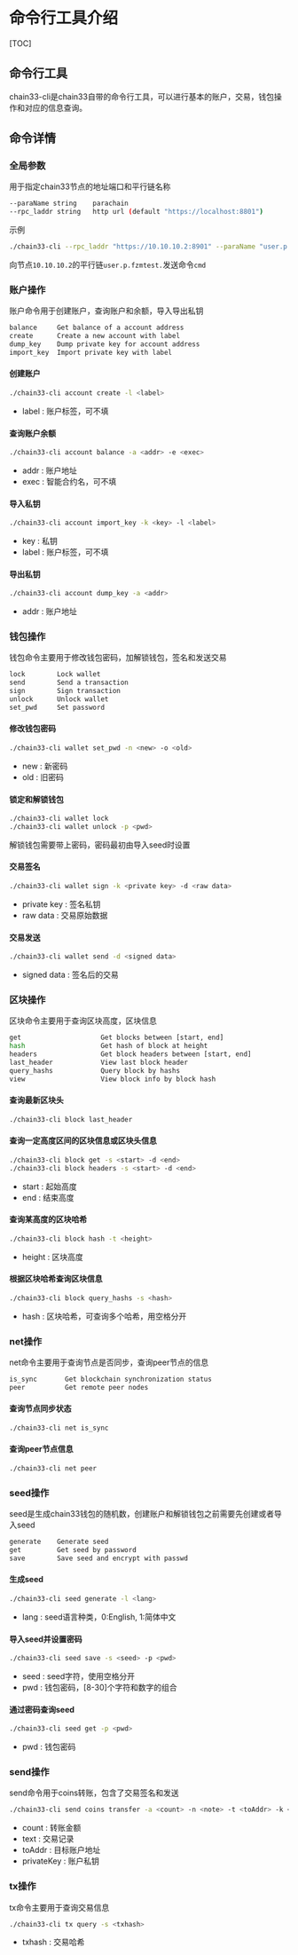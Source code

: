 # 命令行工具介绍
[TOC]

## 命令行工具
chain33-cli是chain33自带的命令行工具，可以进行基本的账户，交易，钱包操作和对应的信息查询。

## 命令详情

### 全局参数
用于指定chain33节点的地址端口和平行链名称
```bash
--paraName string    parachain
--rpc_laddr string   http url (default "https://localhost:8801")
```
示例
```bash
./chain33-cli --rpc_laddr "https://10.10.10.2:8901" --paraName "user.p.fzmtest." <cmd>
```
向节点`10.10.10.2`的平行链`user.p.fzmtest.`发送命令`cmd`

### 账户操作
账户命令用于创建账户，查询账户和余额，导入导出私钥
```bash
balance     Get balance of a account address
create      Create a new account with label
dump_key    Dump private key for account address
import_key  Import private key with label
```

#### 创建账户

```bash
./chain33-cli account create -l <label>
```
* label : 账户标签，可不填

#### 查询账户余额

```bash
./chain33-cli account balance -a <addr> -e <exec>
```

* addr : 账户地址
* exec : 智能合约名，可不填

#### 导入私钥

```bash
./chain33-cli account import_key -k <key> -l <label>
```

* key : 私钥
* label : 账户标签，可不填

#### 导出私钥

```bash
./chain33-cli account dump_key -a <addr>
```

* addr : 账户地址

### 钱包操作

钱包命令主要用于修改钱包密码，加解锁钱包，签名和发送交易

```bash
lock        Lock wallet
send        Send a transaction
sign        Sign transaction
unlock      Unlock wallet
set_pwd     Set password
```
  
#### 修改钱包密码

```bash
./chain33-cli wallet set_pwd -n <new> -o <old>
```
* new : 新密码
* old : 旧密码

#### 锁定和解锁钱包

 ```bash
./chain33-cli wallet lock 
./chain33-cli wallet unlock -p <pwd>
```

解锁钱包需要带上密码，密码最初由导入seed时设置

#### 交易签名

```bash
./chain33-cli wallet sign -k <private key> -d <raw data> 
```

* private key : 签名私钥
* raw data    : 交易原始数据

#### 交易发送

```bash
./chain33-cli wallet send -d <signed data>
```

* signed data  : 签名后的交易

### 区块操作
区块命令主要用于查询区块高度，区块信息

```bash
get                    Get blocks between [start, end]
hash                   Get hash of block at height
headers                Get block headers between [start, end]
last_header            View last block header
query_hashs            Query block by hashs
view                   View block info by block hash
```

#### 查询最新区块头
```bash
./chain33-cli block last_header
```

#### 查询一定高度区间的区块信息或区块头信息
```bash
./chain33-cli block get -s <start> -d <end>
./chain33-cli block headers -s <start> -d <end>
```

* start : 起始高度
* end   : 结束高度

#### 查询某高度的区块哈希
```bash
./chain33-cli block hash -t <height>
```
* height : 区块高度

#### 根据区块哈希查询区块信息
```bash
./chain33-cli block query_hashs -s <hash>
```

* hash : 区块哈希，可查询多个哈希，用空格分开

### net操作
net命令主要用于查询节点是否同步，查询peer节点的信息

```bash
is_sync       Get blockchain synchronization status
peer          Get remote peer nodes
```

#### 查询节点同步状态
```bash
./chain33-cli net is_sync
```

#### 查询peer节点信息

```bash
./chain33-cli net peer
```

### seed操作
seed是生成chain33钱包的随机数，创建账户和解锁钱包之前需要先创建或者导入seed

```bash
generate    Generate seed
get         Get seed by password
save        Save seed and encrypt with passwd
```

#### 生成seed
```bash
./chain33-cli seed generate -l <lang>
```

* lang : seed语言种类，0:English, 1:简体中文

#### 导入seed并设置密码
```bash
./chain33-cli seed save -s <seed> -p <pwd>
```

* seed : seed字符，使用空格分开
* pwd  : 钱包密码，[8-30]个字符和数字的组合

#### 通过密码查询seed
```bash
./chain33-cli seed get -p <pwd>
```

* pwd : 钱包密码

### send操作
send命令用于coins转账，包含了交易签名和发送

```bash
./chain33-cli send coins transfer -a <count> -n <note> -t <toAddr> -k <privateKey>
```

* count : 转账金额
* text : 交易记录
* toAddr : 目标账户地址
* privateKey : 账户私钥 

### tx操作
tx命令主要用于查询交易信息

```bash
./chain33-cli tx query -s <txhash>
```

* txhash : 交易哈希